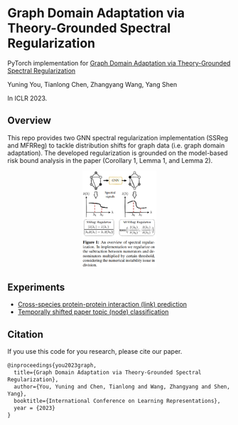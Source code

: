# Graph Domain Adaptation via Theory-Grounded Spectral Regularization

PyTorch implementation for [Graph Domain Adaptation via Theory-Grounded Spectral Regularization](https://openreview.net/forum?id=OysfLgrk8mk)

Yuning You, Tianlong Chen, Zhangyang Wang, Yang Shen

In ICLR 2023.

## Overview

This repo provides two GNN spectral regularization implementation (SSReg and MFRReg) to tackle distribution shifts for graph data (i.e. graph domain adaptation).
The developed regularization is grounded on the model-based risk bound analysis in the paper (Corollary 1, Lemma 1, and Lemma 2).

<p align="center" width="100%">
    <img width="33%" src="https://github.com/Shen-Lab/GDA-SpecReg/blob/main/gda.png">
</p>

## Experiments

* [Cross-species protein-protein interaction (link) prediction](https://github.com/Shen-Lab/GDA-SpecReg/tree/main/ppi_prediction)
* [Temporally shifted paper topic (node) classification](https://github.com/Shen-Lab/GDA-SpecReg/tree/main/paper_topic_classification)

## Citation

If you use this code for you research, please cite our paper.

```
@inproceedings{you2023graph,
  title={Graph Domain Adaptation via Theory-Grounded Spectral Regularization},
  author={You, Yuning and Chen, Tianlong and Wang, Zhangyang and Shen, Yang},
  booktitle={International Conference on Learning Representations},
  year = {2023}
}
```
